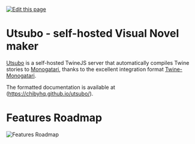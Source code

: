 [![Edit this page](https://img.shields.io/badge/gh-edit-red?logo=github)](https://github.com/chibyhq/utsubo/edit/master/docs/README.md)

# Utsubo - self-hosted Visual Novel maker

[Utsubo](https://www.britannica.com/topic/Utsubo-monogatari) is a self-hosted TwineJS server that automatically compiles Twine stories to [Monogatari](https://monogatari.io/), thanks to the excellent integration format  [Twine-Monogatari](https://github.com/haroldo-ok/twine-monogatari).

The formatted documentation is available at (https://chibyhq.github.io/utsubo/).

# Features Roadmap

![Features Roadmap](http://www.plantuml.com/plantuml/proxy?src=https://raw.github.com/chibyhq/utsubo/master/docs/feature-roadmap.puml)

